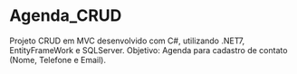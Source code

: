 # Agenda_CRUD
Projeto CRUD em MVC desenvolvido com C#, utilizando .NET7, EntityFrameWork e SQLServer.
Objetivo: Agenda para cadastro de contato (Nome, Telefone e Email).
